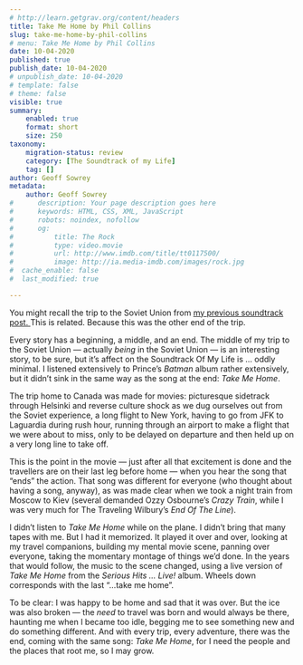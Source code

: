 ```yaml
---
# http://learn.getgrav.org/content/headers
title: Take Me Home by Phil Collins
slug: take-me-home-by-phil-collins
# menu: Take Me Home by Phil Collins
date: 10-04-2020
published: true
publish_date: 10-04-2020
# unpublish_date: 10-04-2020
# template: false
# theme: false
visible: true
summary:
    enabled: true
    format: short
    size: 250
taxonomy:
    migration-status: review
    category: [The Soundtrack of my Life]
    tag: []
author: Geoff Sowrey
metadata:
    author: Geoff Sowrey
#      description: Your page description goes here
#      keywords: HTML, CSS, XML, JavaScript
#      robots: noindex, nofollow
#      og:
#          title: The Rock
#          type: video.movie
#          url: http://www.imdb.com/title/tt0117500/
#          image: http://ia.media-imdb.com/images/rock.jpg
#  cache_enable: false
#  last_modified: true

---
```


You might recall the trip to the Soviet Union from [my previous soundtrack post. ](/soundtrack/get-off-my-cloud-by-the-rolling-stones/)This is related. Because this was the other end of the trip.

Every story has a beginning, a middle, and an end. The middle of my trip to the Soviet Union — actually *being* in the Soviet Union — is an interesting story, to be sure, but it’s affect on the Soundtrack Of My Life is … oddly minimal. I listened extensively to Prince’s *Batman* album rather extensively, but it didn’t sink in the same way as the song at the end: *Take Me Home*.

The trip home to Canada was made for movies: picturesque sidetrack through Helsinki and reverse culture shock as we dug ourselves out from the Soviet experience, a long flight to New York, having to go from JFK to Laguardia during rush hour, running through an airport to make a flight that we were about to miss, only to be delayed on departure and then held up on a very long line to take off.

This is the point in the movie — just after all that excitement is done and the travellers are on their last leg before home — when you hear the song that “ends” the action. That song was different for everyone (who thought about having a song, anyway), as was made clear when we took a night train from Moscow to Kiev (several demanded Ozzy Osbourne’s *Crazy Train*, while I was very much for The Traveling Wilbury’s *End Of The Line*).

I didn’t listen to *Take Me Home* while on the plane. I didn’t bring that many tapes with me. But I had it memorized. It played it over and over, looking at my travel companions, building my mental movie scene, panning over everyone, taking the momentary montage of things we’d done. In the years that would follow, the music to the scene changed, using a live version of *Take Me Home* from the *Serious Hits … Live!* album. Wheels down corresponds with the last “…take me home”.

To be clear: I was happy to be home and sad that it was over. But the ice was also broken — the *need* to travel was born and would always be there, haunting me when I became too idle, begging me to see something new and do something different. And with every trip, every adventure, there was the end, coming with the same song: *Take Me Home*, for I need the people and the places that root me, so I may grow.